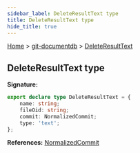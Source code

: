 ```yaml
---
sidebar_label: DeleteResultText type
title: DeleteResultText type
hide_title: true
---
```


[Home](./index.md) &gt; [git-documentdb](./git-documentdb.md) &gt; [DeleteResultText](./git-documentdb.deleteresulttext.md)

## DeleteResultText type


<b>Signature:</b>

```typescript
export declare type DeleteResultText = {
    name: string;
    fileOid: string;
    commit: NormalizedCommit;
    type: 'text';
};
```
<b>References:</b> [NormalizedCommit](./git-documentdb.normalizedcommit.md)

